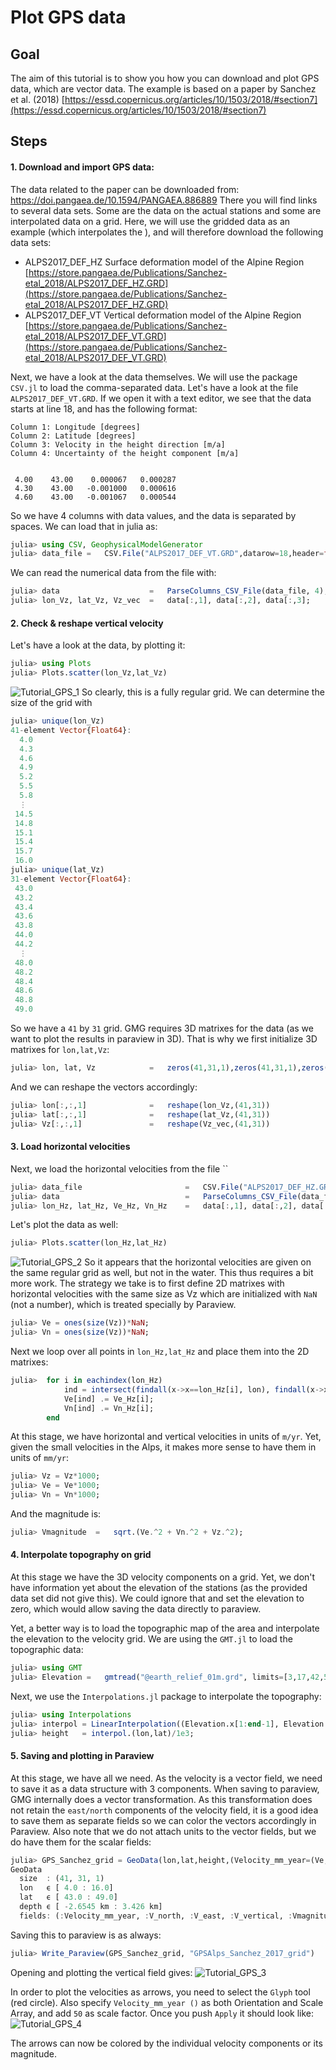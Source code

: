 # Plot GPS data

## Goal

The aim of this tutorial is to show you how you can download and plot GPS data, which are vector data. 
The example is based on a paper by Sanchez et al. (2018) [https://essd.copernicus.org/articles/10/1503/2018/#section7](https://essd.copernicus.org/articles/10/1503/2018/#section7)


## Steps

#### 1. Download and import GPS data: 

The data related to the paper can be downloaded from: https://doi.pangaea.de/10.1594/PANGAEA.886889
There you will find links to several data sets. Some are the data on the actual stations and some are interpolated data on a grid. Here, we will use the gridded data as an example (which interpolates the ), and will therefore download the following data sets:

- ALPS2017_DEF_HZ	Surface deformation model of the Alpine Region	[https://store.pangaea.de/Publications/Sanchez-etal_2018/ALPS2017_DEF_HZ.GRD](https://store.pangaea.de/Publications/Sanchez-etal_2018/ALPS2017_DEF_HZ.GRD)
- ALPS2017_DEF_VT	Vertical deformation model of the Alpine Region	[https://store.pangaea.de/Publications/Sanchez-etal_2018/ALPS2017_DEF_VT.GRD](https://store.pangaea.de/Publications/Sanchez-etal_2018/ALPS2017_DEF_VT.GRD)

Next, we have a look at the data themselves. We will use the package `CSV.jl` to load the comma-separated data.
Let's have a look at the file `ALPS2017_DEF_VT.GRD`. If we open it with a text editor, we see that the data starts at line 18, and has the following format:
```
Column 1: Longitude [degrees]
Column 2: Latitude [degrees]
Column 3: Velocity in the height direction [m/a]
Column 4: Uncertainty of the height component [m/a]


 4.00    43.00    0.000067   0.000287
 4.30    43.00   -0.001000   0.000616
 4.60    43.00   -0.001067   0.000544
```
So we have 4 columns with data values, and the data is separated by spaces.
We can load that in julia as:
```julia
julia> using CSV, GeophysicalModelGenerator
julia> data_file =   CSV.File("ALPS2017_DEF_VT.GRD",datarow=18,header=false,delim=' ');
```
We can read the numerical data from the file with:
```julia
julia> data                    =   ParseColumns_CSV_File(data_file, 4);     
julia> lon_Vz, lat_Vz, Vz_vec  =   data[:,1], data[:,2], data[:,3];
```

#### 2. Check & reshape vertical velocity

Let's have a look at the data, by plotting it:
```julia
julia> using Plots
julia> Plots.scatter(lon_Vz,lat_Vz)
```
![Tutorial_GPS_1](../assets/img/Tutorial_GPS_1.png)
So clearly, this is a fully regular grid.
We can determine the size of the grid with 
```julia
julia> unique(lon_Vz)
41-element Vector{Float64}:
  4.0
  4.3
  4.6
  4.9
  5.2
  5.5
  5.8
  ⋮
 14.5
 14.8
 15.1
 15.4
 15.7
 16.0
julia> unique(lat_Vz)
31-element Vector{Float64}:
 43.0
 43.2
 43.4
 43.6
 43.8
 44.0
 44.2
  ⋮
 48.0
 48.2
 48.4
 48.6
 48.8
 49.0
```
So we have a `41` by `31` grid. GMG requires 3D matrixes for the data (as we want to plot the results in paraview in 3D). That is why we first initialize 3D matrixes for `lon,lat,Vz`:
```julia
julia> lon, lat, Vz            =   zeros(41,31,1),zeros(41,31,1),zeros(41,31,1)
```
And we can reshape the vectors accordingly:
```julia
julia> lon[:,:,1]              =   reshape(lon_Vz,(41,31))
julia> lat[:,:,1]              =   reshape(lat_Vz,(41,31))
julia> Vz[:,:,1]               =   reshape(Vz_vec,(41,31))
```


#### 3. Load horizontal velocities
Next, we load the horizontal velocities from the file ``

```julia
julia> data_file                       =   CSV.File("ALPS2017_DEF_HZ.GRD",datarow=18,header=false,delim=' ');
julia> data                            =   ParseColumns_CSV_File(data_file, 6);
julia> lon_Hz, lat_Hz, Ve_Hz, Vn_Hz    =   data[:,1], data[:,2], data[:,3],  data[:,4];
```

Let's plot the data as well:
```julia
julia> Plots.scatter(lon_Hz,lat_Hz)
```
![Tutorial_GPS_2](../assets/img/Tutorial_GPS_2.png)
So it appears that the horizontal velocities are given on the same regular grid as well, but not in the water. 
This thus requires a bit more work. The strategy we take is to first define 2D matrixes with horizontal velocities with the same size as Vz which are initialized with `NaN` (not a number), which is treated specially by Paraview.

```julia
julia> Ve = ones(size(Vz))*NaN;
julia> Vn = ones(size(Vz))*NaN;
```

Next we loop over all points in `lon_Hz,lat_Hz` and place them into the 2D matrixes:
```julia
julia>  for i in eachindex(lon_Hz)
            ind = intersect(findall(x->x==lon_Hz[i], lon), findall(x->x==lat_Hz[i], lat))
            Ve[ind] .= Ve_Hz[i];
            Vn[ind] .= Vn_Hz[i];
        end
```

At this stage, we have horizontal and vertical velocities in units of `m/yr`. Yet, given the small velocities in the Alps, it makes more sense to have them in units of `mm/yr`:
```julia
julia> Vz = Vz*1000;
julia> Ve = Ve*1000;
julia> Vn = Vn*1000;
```
And the magnitude is:
```julia
julia> Vmagnitude  =   sqrt.(Ve.^2 + Vn.^2 + Vz.^2);  
```

#### 4. Interpolate topography on grid
At this stage we have the 3D velocity components on a grid. Yet, we don't have information yet about the elevation of the stations (as the provided data set did not give this). 
We could ignore that and set the elevation to zero, which would allow saving the data directly to paraview.

Yet, a better way is to load the topographic map of the area and interpolate the elevation to the velocity grid. We are using the `GMT.jl` to load the topographic data:
```julia
julia> using GMT
julia> Elevation =   gmtread("@earth_relief_01m.grd", limits=[3,17,42,50]);
```

Next, we use the `Interpolations.jl` package to interpolate the topography:
```julia
julia> using Interpolations
julia> interpol = LinearInterpolation((Elevation.x[1:end-1], Elevation.y[1:end-1]), Elevation.z');    
julia> height   = interpol.(lon,lat)/1e3;
```

#### 5. Saving and plotting in Paraview
At this stage, we have all we need. As the velocity is a vector field, we need to save it as a data structure with 3 components. When saving to paraview, GMG internally does a vector transformation. As this transformation does not retain the `east/north` components of the velocity field, it is a good idea to save them as separate fields so we can color the vectors accordingly in Paraview. Also note that we do not attach units to the vector fields, but we do have them for the scalar fields:

```julia
julia> GPS_Sanchez_grid = GeoData(lon,lat,height,(Velocity_mm_year=(Ve,Vn,Vz),V_north=Vn*mm/yr, V_east=Ve*mm/yr, V_vertical=Vz*mm/yr, Vmagnitude = Vmagnitude*mm/yr, Topography = height*km))
GeoData 
  size  : (41, 31, 1)
  lon   ϵ [ 4.0 : 16.0]
  lat   ϵ [ 43.0 : 49.0]
  depth ϵ [ -2.6545 km : 3.426 km]
  fields: (:Velocity_mm_year, :V_north, :V_east, :V_vertical, :Vmagnitude, :Topography)
```
Saving this to paraview is as always:
```julia
julia> Write_Paraview(GPS_Sanchez_grid, "GPSAlps_Sanchez_2017_grid")
```

Opening and plotting the vertical field gives:
![Tutorial_GPS_3](../assets/img/Tutorial_GPS_3.png)

In order to plot the velocities as arrows, you need to select the `Glyph` tool (red circle). Also specify `Velocity_mm_year ()` as both Orientation and Scale Array, and add `50` as scale factor. Once you push `Apply` it should look like:
![Tutorial_GPS_4](../assets/img/Tutorial_GPS_4.png)

The arrows can now be colored by the individual velocity components or its magnitude.
